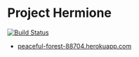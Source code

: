 # Project Hermione
[![Build Status](https://travis-ci.org/Justinzh1/HermioneRuby.svg?branch=master)](https://travis-ci.org/Justinzh1/HermioneRu)

- [peaceful-forest-88704.herokuapp.com](peaceful-forest-88704.herokuapp.com)
